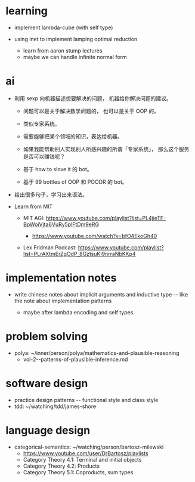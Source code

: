 # learning

- implement lambda-cube (with self type)

- using inet to implement lamping optimal reduction
  - learn from aaron stump lectures
  - maybe we can handle infinite normal form

# ai

- 利用 sexp 向机器描述想要解决的问题，
  机器给你解决问题的建议。

  - 问题可以是关于解决数学问题的，
    也可以是关于 OOP 的。

  - 类似专家系统。

  - 需要能够把某个领域的知识，表达给机器。

  - 如果我能帮助别人实现别人所感兴趣的所谓「专家系统」，
    那么这个服务是否可以赚钱呢？

  - 基于 how to slove it 的 bot。

  - 基于 99 bottles of OOP 和 POODR 的 bot。

- 给出很多句子，学习出来语法。

- Learn from MIT

  - MIT AGI: https://www.youtube.com/playlist?list=PL4jieTF-BpWoiVjta6VuRy5plFtDm9eRG
    - https://www.youtube.com/watch?v=bfO4EkoGh40

  - Lex Fridman Podcast: https://www.youtube.com/playlist?list=PLrAXtmErZgOdP_8GztsuKi9nrraNbKKp4

# implementation notes

- write chinese notes about implicit arguments and inductive type -- like the note about implementation patterns

  - maybe after lambda encoding and self types.

# problem solving

- polya: ~/inner/person/polya/mathematics-and-plausible-reasoning
  - vol-2--patterns-of-plausible-inference.md

# software design

- practice design patterns -- functional style and class style
- tdd: ~/watching/tdd/james-shore

# language design

- categorical-semantics: ~/watching/person/bartosz-milewski
  - https://www.youtube.com/user/DrBartosz/playlists
  - Category Theory 4.1: Terminal and initial objects
  - Category Theory 4.2: Products
  - Category Theory 5.1: Coproducts, sum types
